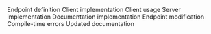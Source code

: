 Endpoint definition
Client implementation
Client usage
Server implementation
Documentation implementation
Endpoint modification
Compile-time errors
Updated documentation
